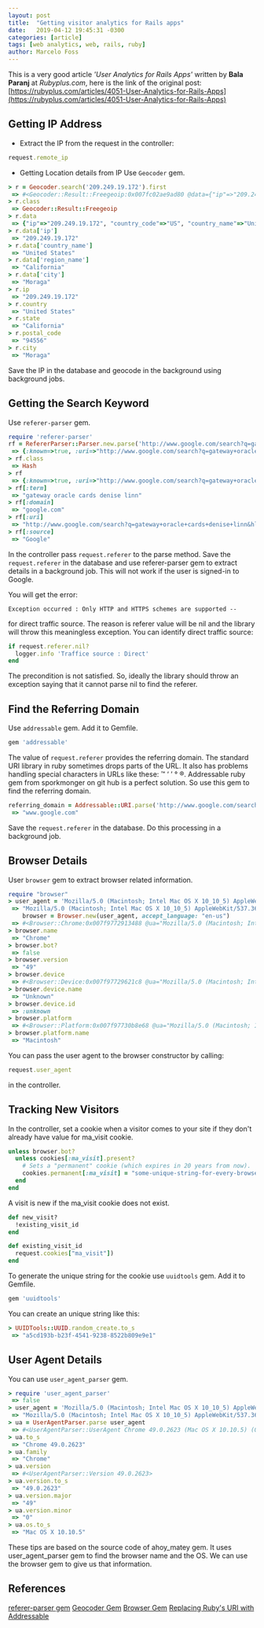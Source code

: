 ```yaml
---
layout: post
title:  "Getting visitor analytics for Rails apps"
date:   2019-04-12 19:45:31 -0300
categories: [article]
tags: [web analytics, web, rails, ruby]
author: Marcelo Foss
---
```

This is a very good article *'User Analytics for Rails Apps'* written by **Bala Paranj** at *Rubyplus.com*, here is the link of the original post: [https://rubyplus.com/articles/4051-User-Analytics-for-Rails-Apps](https://rubyplus.com/articles/4051-User-Analytics-for-Rails-Apps)

## Getting IP Address
* Extract the IP from the request in the controller:
```ruby
request.remote_ip
```

* Getting Location details from IP
Use `Geocoder` gem.
``` ruby
> r = Geocoder.search('209.249.19.172').first
 => #<Geocoder::Result::Freegeoip:0x007fc02ae9ad80 @data={"ip"=>"209.249.19.172", "country_code"=>"US", "country_name"=>"United States", "region_code"=>"CA", "region_name"=>"California", "city"=>"Moraga", "zip_code"=>"94556", "time_zone"=>"America/Los_Angeles", "latitude"=>37.8381, "longitude"=>-122.1026, "metro_code"=>807}, @cache_hit=nil>
> r.class
 => Geocoder::Result::Freegeoip
> r.data
 => {"ip"=>"209.249.19.172", "country_code"=>"US", "country_name"=>"United States", "region_code"=>"CA", "region_name"=>"California", "city"=>"Moraga", "zip_code"=>"94556", "time_zone"=>"America/Los_Angeles", "latitude"=>37.8381, "longitude"=>-122.1026, "metro_code"=>807}
> r.data['ip']
 => "209.249.19.172"
> r.data['country_name']
 => "United States"
> r.data['region_name']
 => "California"
> r.data['city']
 => "Moraga"
> r.ip
 => "209.249.19.172"
> r.country
 => "United States"
> r.state
 => "California"
> r.postal_code
 => "94556"
> r.city
 => "Moraga"
 ```
Save the IP in the database and geocode in the background using background jobs.

## Getting the Search Keyword
Use `referer-parser` gem.
```ruby
require 'referer-parser'
rf = RefererParser::Parser.new.parse('http://www.google.com/search?q=gateway+oracle+cards+denise+linn&hl=en&client=safari')
 => {:known=>true, :uri=>"http://www.google.com/search?q=gateway+oracle+cards+denise+linn&hl=en&client=safari", :source=>"Google", :medium=>"search", :domain=>"google.com", :term=>"gateway oracle cards denise linn"}
> rf.class
 => Hash
> rf
 => {:known=>true, :uri=>"http://www.google.com/search?q=gateway+oracle+cards+denise+linn&hl=en&client=safari", :source=>"Google", :medium=>"search", :domain=>"google.com", :term=>"gateway oracle cards denise linn"}
> rf[:term]
 => "gateway oracle cards denise linn"
> rf[:domain]
 => "google.com"
> rf[:uri]
 => "http://www.google.com/search?q=gateway+oracle+cards+denise+linn&hl=en&client=safari"
> rf[:source]
 => "Google"
 ```
In the controller pass `request.referer` to the parse method. Save the `request.referer` in the database and use referer-parser gem to extract details in a background job. This will not work if the user is signed-in to Google.

You will get the error:
```
Exception occurred : Only HTTP and HTTPS schemes are supported --
```
for direct traffic source. The reason is referer value will be nil and the library will throw this meaningless exception. You can identify direct traffic source:
```ruby
if request.referer.nil?
  logger.info 'Traffice source : Direct'
end
```
The precondition is not satisfied. So, ideally the library should throw an exception saying that it cannot parse nil to find the referer.

## Find the Referring Domain
Use `addressable` gem. Add it to Gemfile.
```ruby
gem 'addressable'
```
The value of `request.referer` provides the referring domain. The standard URI library in ruby sometimes drops parts of the URL. It also has problems handling special characters in URLs like these: ™ ‘ ’ ° ®. Addressable ruby gem from sporkmonger on git hub is a perfect solution. So use this gem to find the referring domain.
```ruby
referring_domain = Addressable::URI.parse('http://www.google.com/search?q=gateway+oracle+cards+denise+linn&hl=en&client=safari').host
 => "www.google.com"
 ```
Save the `request.referer` in the database. Do this processing in a background job.

## Browser Details
User `browser` gem to extract browser related information.
```ruby
require "browser"
> user_agent = 'Mozilla/5.0 (Macintosh; Intel Mac OS X 10_10_5) AppleWebKit/537.36 (KHTML, like Gecko) Chrome/49.0.2623.112 Safari/537.36'
 => "Mozilla/5.0 (Macintosh; Intel Mac OS X 10_10_5) AppleWebKit/537.36 (KHTML, like Gecko) Chrome/49.0.2623.112 Safari/537.36"
    browser = Browser.new(user_agent, accept_language: "en-us")
 => #<Browser::Chrome:0x007f9772913488 @ua="Mozilla/5.0 (Macintosh; Intel Mac OS X 10_10_5) AppleWebKit/537.36 (KHTML, like Gecko) Chrome/49.0.2623.112 Safari/537.36", @accept_language=[#<Browser::AcceptLanguage:0x007f9772913348 @part="en-us", @quality=1.0>]>
> browser.name
 => "Chrome"
> browser.bot?
 => false
> browser.version
 => "49"
> browser.device
 => #<Browser::Device:0x007f97729621c8 @ua="Mozilla/5.0 (Macintosh; Intel Mac OS X 10_10_5) AppleWebKit/537.36 (KHTML, like Gecko) Chrome/49.0.2623.112 Safari/537.36">
> browser.device.name
 => "Unknown"
> browser.device.id
 => :unknown
> browser.platform
 => #<Browser::Platform:0x007f97730b8e68 @ua="Mozilla/5.0 (Macintosh; Intel Mac OS X 10_10_5) AppleWebKit/537.36 (KHTML, like Gecko) Chrome/49.0.2623.112 Safari/537.36">
> browser.platform.name
 => "Macintosh"
```
You can pass the user agent to the browser constructor by calling:
```ruby
request.user_agent
```
in the controller.

## Tracking New Visitors
In the controller, set a cookie when a visitor comes to your site if they don't already have value for ma_visit cookie.
```ruby
unless browser.bot?
  unless cookies[:ma_visit].present?
    # Sets a "permanent" cookie (which expires in 20 years from now).
    cookies.permanent[:ma_visit] = "some-unique-string-for-every-browser"
  end
end
```
A visit is new if the ma_visit cookie does not exist.
```ruby
def new_visit?
  !existing_visit_id
end

def existing_visit_id
  request.cookies["ma_visit"])
end
```
To generate the unique string for the cookie use `uuidtools` gem. Add it to Gemfile.
```ruby
gem 'uuidtools'
```
You can create an unique string like this:
```ruby
> UUIDTools::UUID.random_create.to_s
 => "a5cd193b-b23f-4541-9238-8522b809e9e1"
```

## User Agent Details
You can use `user_agent_parser` gem.
```ruby
> require 'user_agent_parser'
 => false
> user_agent = 'Mozilla/5.0 (Macintosh; Intel Mac OS X 10_10_5) AppleWebKit/537.36 (KHTML, like Gecko) Chrome/49.0.2623.112 Safari/537.36'
 => "Mozilla/5.0 (Macintosh; Intel Mac OS X 10_10_5) AppleWebKit/537.36 (KHTML, like Gecko) Chrome/49.0.2623.112 Safari/537.36"
> ua = UserAgentParser.parse user_agent
 => #<UserAgentParser::UserAgent Chrome 49.0.2623 (Mac OS X 10.10.5) (Other)>
> ua.to_s
 => "Chrome 49.0.2623"
> ua.family
 => "Chrome"
> ua.version
 => #<UserAgentParser::Version 49.0.2623>
> ua.version.to_s
 => "49.0.2623"
> ua.version.major
 => "49"
> ua.version.minor
 => "0"
> ua.os.to_s
 => "Mac OS X 10.10.5"
 ```
These tips are based on the source code of ahoy_matey gem. It uses user_agent_parser gem to find the browser name and the OS. We can use the browser gem to give us that information.

## References
[referer-parser gem](https://github.com/snowplow/referer-parser)
[Geocoder Gem](https://github.com/alexreisner/geocoder)
[Browser Gem](https://github.com/fnando/browser)
[Replacing Ruby's URI with Addressable](http://cloudspace.com/blog/2009/05/26/replacing-rubys-uri-with-addressable/#.V0CF8SMrKgs)
